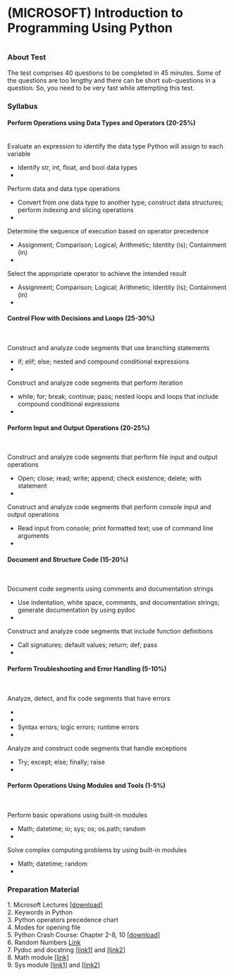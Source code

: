 <h1> (MICROSOFT) Introduction to Programming Using Python<h1>

<h3>About Test</h3>
The test comprises 40 questions to be completed in 45 minutes. Some of the questions are too lengthy and there can be short sub-questions in a question. So, you need to be very fast while attempting this test.

<h3>Syllabus</h3>
<h4>Perform Operations using Data Types and Operators (20-25%)</h4><br>
Evaluate an expression to identify the data type Python will assign to each variable
<ul>
  <li>Identify str, int, float, and bool data types<li>
</ul>

Perform data and data type operations<br>
 <ul>
  <li>Convert from one data type to another type; construct data structures; perform indexing and slicing operations<li>
</ul>

Determine the sequence of execution based on operator precedence<br>
<ul>
  <li>Assignment; Comparison; Logical; Arithmetic; Identity (is); Containment (in)<li>
</ul>

Select the appropriate operator to achieve the intended result<br>
<ul>
  <li>Assignment; Comparison; Logical; Arithmetic; Identity (is); Containment (in)<li>
</ul>

<h4>Control Flow with Decisions and Loops (25-30%)</h4><br>

Construct and analyze code segments that use branching statements<br>
<ul>
  <li>if; elif; else; nested and compound conditional expressions<li>
</ul>

Construct and analyze code segments that perform iteration<br>
<ul>
  <li>while; for; break; continue; pass; nested loops and loops that include compound conditional expressions<li>
</ul>

<h4>Perform Input and Output Operations (20-25%)</h4><br>

Construct and analyze code segments that perform file input and output operations<br>
<ul>
  <li>Open; close; read; write; append; check existence; delete; with statement<li>
</ul>

Construct and analyze code segments that perform console input and output operations<br>
<ul>
  <li>Read input from console; print formatted text; use of command line arguments<li>
</ul>

<h4>Document and Structure Code (15-20%)</h4><br>

Document code segments using comments and documentation strings<br>
<ul>
  <li>Use indentation, white space, comments, and documentation strings; generate documentation by using pydoc<li>
</ul>

Construct and analyze code segments that include function definitions<br>
<ul>
  <li>Call signatures; default values; return; def; pass<li>
</ul>

<h4>Perform Troubleshooting and Error Handling (5-10%)</h4><br>

Analyze, detect, and fix code segments that have errors<br>
<ul> 
  <li><li>
  <li>Syntax errors; logic errors; runtime errors<li>
</ul>

Analyze and construct code segments that handle exceptions<br>
<ul>
  <li>Try; except; else; finally; raise<li>
</ul>

<h4>Perform Operations Using Modules and Tools (1-5%)</h4><br>

Perform basic operations using built-in modules<br>
<ul>
  <li>Math; datetime; io; sys; os; os.path; random<li>
</ul>

Solve complex computing problems by using built-in modules<br>
<ul>
  <li>Math; datetime; random<li>
</ul>

<h3>Preparation Material</h3>
1. Microsoft Lectures <a href = "https://sites.google.com/a/nu.edu.pk/noman-islam/exam-98-381-introduction-to-programming-using-python/98-381%20exam%20%28Microsoft%20Presentations%29.zip?attredirects=0&d=1">[download]</a><br>
2. Keywords in Python<br>
3. Python operators precedence chart<br>
4. Modes for opening file<br>
5. Python Crash Course: Chapter 2-8, 10 <a href = "https://docs.google.com/a/nu.edu.pk/viewer?a=v&pid=sites&srcid=bnUuZWR1LnBrfG5vbWFuLWlzbGFtfGd4OjRkOGM4ODY3ZmQzODY3NDM">[download]</a><br>
6. Random Numbers <a href = "https://pythonspot.com/random-numbers/?fbclid=IwAR13LxE7PauSDeeBXZ3ghrBZJfPMrRYpdMCnK-10BWpOsrpku3kL_xVXNbk">Link</a><br>
7. Pydoc and docstring <a href = "https://www.datacamp.com/community/tutorials/docstrings-python?fbclid=IwAR0gkPPx6rphejsSmWB7-zSgj_d908aWY7dCEkjJ-Ya6nMgYgn9vXuFfHhY">[link1]</a> and <a href = "https://www.youtube.com/watch?v=T_uxaPV6YLA">[link2]</a><br>
8. Math module <a href = "https://docs.python.org/3/library/math.html?fbclid=IwAR0_vZCaKJiMA7mOuVPDOIb2JJ96y2BNOg4pgxsyVxrBD5GKf2LfCqNsyyc">[link]</a><br>
9. Sys module <a href = "https://python101.pythonlibrary.org/chapter20_sys.html?fbclid=IwAR1jXJpwcCc6WTkuplYc5v2eT_pvngXpqzy3bctcyJtkRJwT9vGJXCwhkGQ">[link1]</a> and <a href = "https://www.python-course.eu/sys_module.php?fbclid=IwAR2FoRg7nOwn_BRg3HWu-wrTw2v4njijW6r321EV73MGcr5abQlh0fy30Qg">[link2]</a><br>
